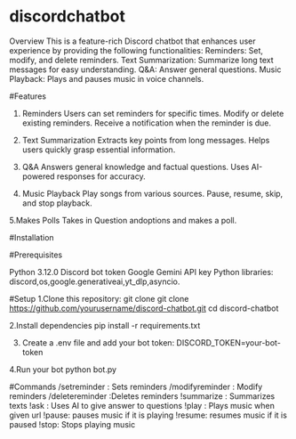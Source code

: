 # discordchatbot
Overview
This is a feature-rich Discord chatbot that enhances user experience by providing the following functionalities:
Reminders: Set, modify, and delete reminders.
Text Summarization: Summarize long text messages for easy understanding.
Q&A: Answer general questions.
Music Playback: Plays and pauses music in voice channels.
      

#Features

1. Reminders
Users can set reminders for specific times.
Modify or delete existing reminders.
Receive a notification when the reminder is due.

2. Text Summarization
Extracts key points from long messages.
Helps users quickly grasp essential information.

3. Q&A
Answers general knowledge and factual questions.
Uses AI-powered responses for accuracy.

4. Music Playback
Play songs from various sources.
Pause, resume, skip, and stop playback.

5.Makes Polls
Takes in Question andoptions and makes a poll.

#Installation

#Prerequisites

Python 3.12.0
Discord bot token
Google Gemini API key
Python libraries: discord,os,google.generativeai,yt_dlp,asyncio.

#Setup
1.Clone this repository:
git clone 
git clone https://github.com/yourusername/discord-chatbot.git
cd discord-chatbot

2.Install dependencies
pip install -r requirements.txt

3. Create a .env file and add your bot token:
DISCORD_TOKEN=your-bot-token

4.Run your bot
python bot.py

#Commands
/setreminder <date> <time> <message>: Sets reminders
/modifyreminder <date> <time> <message>: Modify reminders
/deletereminder <date> <time> <message>:Deletes reminders
!summarize <text>: Summarizes texts
!ask <question>: Uses AI to give answer to questions
!play <URL>: Plays music when given url
!pause: pauses music if it is playing
!resume: resumes music if it is paused
!stop: Stops playing music
